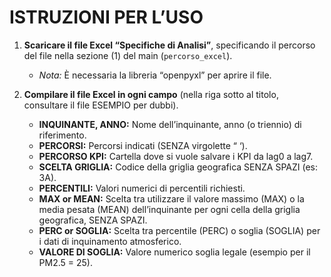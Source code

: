 # ISTRUZIONI PER L’USO

1. **Scaricare il file Excel “Specifiche di Analisi”**, specificando il percorso del file nella sezione (1) del main (`percorso_excel`).

   - *Nota:* È necessaria la libreria “openpyxl” per aprire il file.

2. **Compilare il file Excel in ogni campo** (nella riga sotto al titolo, consultare il file ESEMPIO per dubbi).
   
   - **INQUINANTE, ANNO:** Nome dell’inquinante, anno (o triennio) di riferimento.
   - **PERCORSI:** Percorsi indicati (SENZA virgolette “ ‘).
   - **PERCORSO KPI:** Cartella dove si vuole salvare i KPI da lag0 a lag7.
   - **SCELTA GRIGLIA:** Codice della griglia geografica SENZA SPAZI (es: 3A).
   - **PERCENTILI:** Valori numerici di percentili richiesti.
   - **MAX or MEAN:** Scelta tra utilizzare il valore massimo (MAX) o la media pesata (MEAN) dell’inquinante per ogni cella della griglia geografica, SENZA SPAZI.
   - **PERC or SOGLIA:** Scelta tra percentile (PERC) o soglia (SOGLIA) per i dati di inquinamento atmosferico.
   - **VALORE DI SOGLIA:** Valore numerico soglia legale (esempio per il PM2.5 = 25).
